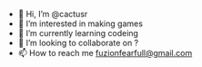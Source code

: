 - 👋 Hi, I’m @cactusr
- 👀 I’m interested in making games
- 🌱 I’m currently learning codeing
- 💞️ I’m looking to collaborate on ?
- 📫 How to reach me fuzionfearfull@gmail.com

<!---
cactusr/cactusr is a ✨ special ✨ repository because its `README.md` (this file) appears on your GitHub profile.
You can click the Preview link to take a look at your changes.
--->
